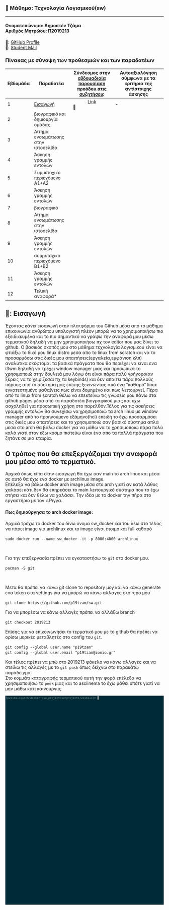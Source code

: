 ### :paperclip: Μάθημα: Τεχνολογία Λογισμικού(sw)

<hr>
<h4>
  Ονοματεπώνυμο: Δημοστέν Τζάμα
  <br>
  Αριθμός Μητρώου: Π2019213
</h4>

:newspaper:: [GitHub Profile](https://github.com/p19tzam)<br>
:email:: [Student Mail](mailto:p19tzam)<br>



<h3> Πίνακας με σύνοψη των προθεσμιών και των παραδοτέων</h3>


| Εβδομάδα | Παραδοτέα | Σύνδεσμος στην [εβδομαδιαία παρουσίαση προόδου στις συζητήσεις](https://github.com/courses-ionio/help/discussions/categories/show-and-tell) | Αυτοαξιολόγηση σύμφωνα με τα κριτήρια της αντίστοιχης άσκησης |
| --- | --- | --- | --- |
| 1 | [Εισαγωγή](https://github.com/p19tzam/sw/tree/2019213/projects/2019213#pushpin-%CE%B5%CE%B9%CF%83%CE%B1%CE%B3%CF%89%CE%B3%CE%AE) | <div align="center">[Link](https://github.com/courses-ionio/help/discussions/69)</div> | - |
| 2 | βιογραφικό και δημιουργία ομάδας | | |
| 3 | Αίτημα ενσωμάτωσης στην ιστοσελίδα | | |
| 4 | Άσκηση γραμμής εντολών | | |
| 5 | Συμμετοχικό περιεχόμενο A1+A2 | | |
| 6 | Άσκηση γραμμής εντολών | | |
| 7 | βιογραφικό | | |
| 8 | Αίτημα ενσωμάτωσης στην ιστοσελίδα | | |
| 9 | Άσκηση γραμμής εντολών | | |
| 10 | συμμετοχικό περιεχόμενο B1+B2 | | |
| 11 | Άσκηση γραμμής εντολών | | |
| 12 | Τελική αναφορά* | | |



## :pushpin:: Εισαγωγή

Έχοντας κάνει εισαγωγή στην πλατφόρμα του Github μέσα από το μάθημα επικοινωνία ανθρώπου υπολογιστή πλέον μπορώ να το χρησιμοποιήσω πιο εξειδικευμένα και το πιο σημαντικό να γράψω την αναφορά μου μέσω τερματικού δηλαδή να μην χρησιμοποιήσω πχ τον editor που μας δίνει το github. Ο βασικός σκοπός μου στο μάθημα τεχνολογία λογισμικού είναι να φτιάξω το δικό μου linux distro μεσα απο το linux from scratch και να το προσαρμόσω στις δικές μου απαιτήσεις(εργαλεία,εμφάνιση κλπ) αναλυτικα σκέφτομαι τα βασικά πράγματα που θα περιέχει να ειναι ενα i3wm δηλαδή να τρέχει window manager μιας και προσωπικά το χρησιμοποιώ στην δουλειά μου λόγω ότι είναι πάρα πολύ γρήγορο(αν ξέρεις να το χειρίζεσαι πχ τα keybinds) και δεν απαιτει πάρα πολλούς πόρους από το σύστημα μας επίσης ξεκινώντας από ένα “καθαρό” linux εγκατεστημένο μαθαίνεις πως είναι δομημένο και πως λειτουργεί.
Πέρα από το linux from scratch θέλω να επεκτείνω τις γνώσεις μου πάνω στα github pages μέσα από τα παραδοτέα βιογραφικού μιας και έχω ασχοληθεί για προσωπική χρήση στο παρελθόν.Τέλος για τις ασκήσεις γραμμής εντολών θα συνεχίσω να χρησιμοποιώ τα arch linux με window manager από το προηγούμενο εξάμηνο(hci) επειδή το έχω προσαρμόσει στις δικές μου απαιτήσεις και το χρησιμοποιώ σαν βασικό σύστημα απλά μεσα στο arch θα βάλω docker για να μάθω να το χρησιμοποιώ πάρα πολύ καλά γιατί στον έξω κόσμο πιστεύω είναι ένα απο τα πολλά πράγματα που ζητάνε σε μια εταιρία.


## Ο τρόπος που θα επεξεργάζομαι την αναφορά μου μέσα από το τερματικό.

Αρχικά όπως είπα στην εισαγωγή θα έχω σαν main το arch linux και μέσα σε αυτό θα έχω ενα docker με archlinux image. <br>
Επέλεξα να βάλω docker arch image μέσα στο arch γιατί αν κατά λάθος χαλάσει κάτι δεν θα επηρεάσει το main λειτουργικό σύστημα που το έχω στήσει και δεν θέλω να χαλάσει.
Την ιδέα με το docker την πήρα στο εργαστήριο με τον κ.Ριγγα. <br>

#### Πως δημιούργησα το arch docker image: 
Αρχικά τρέχω το docker του δίνω όνομα sw_docker και του λέω στο τέλος να πάρει image για archlinux και το image είναι έτοιμο και full καθαρό<br>

`sudo docker run --name sw_docker -it -p 8080:4000 archlinux`

<br>

Για την επεξεργασία πρέπει να εγκαταστήσω το `git` στο docker μου. <br>

`pacman -S git`

<br>

Μετα θα πρέπει να κάνω git clone το repository μoy και να κάνω generate ενα token στα settings για να μπορώ να κάνω αλλαγές στο repo μου <br>

`git clone https://github.com/p19tzam/sw.git` <br>

Για να μπορέσω να κάνω αλλαγές πρέπει να αλλάξω branch <br>

`git checkout 2019213` <br>

Επίσης για να επικοινωνήσει το τερματικό μου με το github θα πρέπει να ορίσω μερικές μεταβλητές στο config του `git`.<br>

`git config --global user.name "p19tzam"` <br>
`git config --global user.email "p19tzam@ionio.gr"`<br>


Και τέλος πρέπει να μπώ στο 2019213 φάκελο να κάνω αλλαγές και να στείλω τις αλλαγές με το `git push` όπως δείχνω στο παρακάτω παράδειγμα <br>
Στο κομμάτι καταγραφής τερματικού αυτή την φορά επέλεξα να χρησιμοποιήσω το  `peek` μιας και το asciinema το έχω μάθει οπότε γιατί να μην μάθω κάτι καινούργιο; <br>

<img src="https://github.com/p19tzam/gifs/blob/main/eisagwgh.gif">


